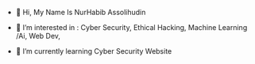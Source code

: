 - 👋 Hi, My Name Is NurHabib Assolihudin

- 👀 I’m interested in :
    Cyber Security,
    Ethical Hacking,
    Machine Learning /Ai,
    Web Dev,

- 🌱 I’m currently learning Cyber Security Website

<!---
NurHabibAssolihudin/NurHabibAssolihudin is a ✨ special ✨ repository because its `README.md` (this file) appears on your GitHub profile.
You can click the Preview link to take a look at your changes.
--->
